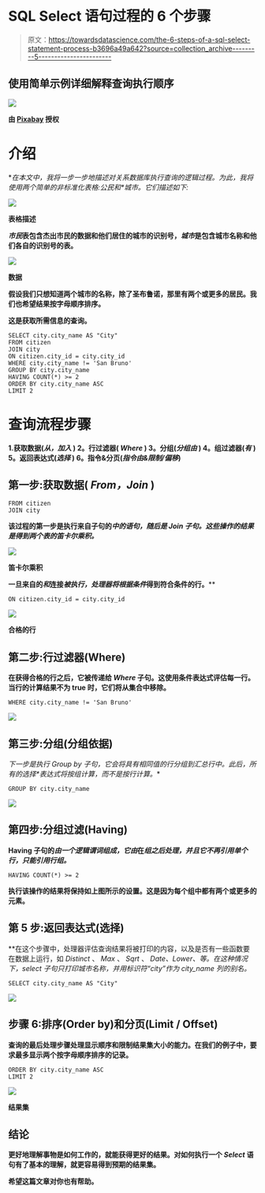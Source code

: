 # SQL Select 语句过程的 6 个步骤

> 原文：<https://towardsdatascience.com/the-6-steps-of-a-sql-select-statement-process-b3696a49a642?source=collection_archive---------5----------------------->

## 使用简单示例详细解释查询执行顺序

**![](img/e62dd3c484b0fe4a449221edcdaec1f7.png)**

**由 [Pixabay](https://pixabay.com/service/terms/#license) 授权**

# **介绍**

**在本文中，我将一步一步地描述对关系数据库执行查询的逻辑过程。为此，我将使用两个简单的非标准化表格:*公民*和*城市。*它们描述如下:**

**![](img/49f68a44ab345cc6238d51e92eeee23f.png)**

**表格描述**

***市民*表包含杰出市民的数据和他们居住的城市的识别号，*城市*是包含城市名称和他们各自的识别号的表。**

**![](img/9594419a78ef354f086db413dca0f012.png)**

**数据**

**假设我们只想知道两个城市的名称，除了圣布鲁诺，那里有两个或更多的居民。我们也希望结果按字母顺序排序。**

**这是获取所需信息的查询。**

```
SELECT city.city_name AS "City"
FROM citizen
JOIN city 
ON citizen.city_id = city.city_id 
WHERE city.city_name != 'San Bruno'
GROUP BY city.city_name
HAVING COUNT(*) >= 2
ORDER BY city.city_name ASC
LIMIT 2
```

# **查询流程步骤**

**1.获取数据(*从，加入* )
2。行过滤器( *Where* )
3。分组(*分组由* )
4。组过滤器(*有* )
5。返回表达式(*选择* )
6。指令&分页(*指令由&限制/偏移*)**

## ****第一步:获取数据( *From，Join* )****

```
FROM citizen
JOIN city 
```

**该过程的第一步是执行来自子句的*中的语句，随后是 *Join* 子句。这些操作的结果是得到两个表的笛卡尔乘积。***

**![](img/76f64085e8fd4e8df3f30987e4cee9a3.png)**

**笛卡尔乘积**

**一旦来自的*和*连接*被执行，处理器将根据条件*得到符合条件的行。****

```
ON citizen.city_id = city.city_id
```

**![](img/e1fe916be394db04a7eec3ec8c1f7da0.png)**

**合格的行**

## ****第二步:行过滤器(Where)****

**在获得合格的行之后，它被传递给 *Where* 子句。这使用条件表达式评估每一行。当行的计算结果不为 true 时，它们将从集合中移除。**

```
WHERE city.city_name != 'San Bruno'
```

**![](img/5e7d3672364ccce334331d6c7ea77de3.png)**

## ****第三步:分组(分组依据)****

**下一步是执行 *Group by* 子句*，*它会将具有相同值的行分组到汇总行中。此后，所有的*选择*表达式将按组计算，而不是按行计算。**

```
GROUP BY city.city_name
```

**![](img/8deb9183e878e2d1f84ecff6556429fc.png)**

## ****第四步:分组过滤(Having)****

**Having 子句的*由一个逻辑谓词组成，它由*在*组之后处理，并且它不再引用单个行，只能引用行组。***

```
HAVING COUNT(*) >= 2
```

**执行该操作的结果将保持如上图所示的设置。这是因为每个组中都有两个或更多的元素。**

## **第 5 步:返回表达式(选择)**

**在这个步骤中，处理器评估查询结果将被打印的内容，以及是否有一些函数要在数据上运行，如 *Distinct* 、 *Max* 、 *Sqrt* 、 *Date、Lower、*等。在这种情况下，select 子句只打印城市名称，并用标识符“city”作为 city_name 列的别名。**

```
SELECT city.city_name AS "City"
```

**![](img/e66a7cfa3f38cf78088314871cbd6f52.png)**

## **步骤 6:排序(Order by)和分页(Limit / Offset)**

**查询的最后处理步骤处理显示顺序和限制结果集大小的能力。在我们的例子中，要求最多显示两个按字母顺序排序的记录。**

```
ORDER BY city.city_name ASC
LIMIT 2
```

**![](img/8e947226a8a60600508b493dc2df218d.png)**

**结果集**

## **结论**

**更好地理解事物是如何工作的，就能获得更好的结果。对如何执行一个 *Select* 语句有了基本的理解，就更容易得到预期的结果集。**

**希望这篇文章对你也有帮助。**